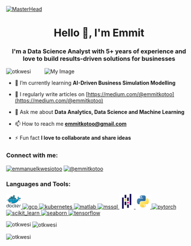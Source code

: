 [![MasterHead](https://drive.google.com/uc?export=view&id=1wasP443KO8bPnPRlC2gSmx3FlTalynyJ)](https://github.com/OtKwesi/) 
<h1 align="center">Hello 👋, I'm Emmit</h1>
<h3 align="center">I'm a Data Science Analyst with 5+ years of experience  and love to build results-driven solutions for businesses </h3>
<img align="right" alt="My Image" width="400" src="https://drive.google.com/uc?export=view&id=18ZHYzuswnfJ-Zc2sOG4LKrHtBRXDREAx">


<p align="left"> <img src="https://komarev.com/ghpvc/?username=otkwesi&label=Profile%20views&color=0e75b6&style=flat" alt="otkwesi" /> </p>

- 🌱 I’m currently learning **AI-Driven Business Simulation Modelling**

- 📝 I regularly write articles on [https://medium.com/@emmitkotoo](https://medium.com/@emmitkotoo)

- 💬 Ask me about **Data Analytics, Data Science and Machine Learning**

- 📫 How to reach me **emmitkotoo@gmail.com**

- ⚡ Fun fact **I love to collaborate and share ideas**

<h3 align="left">Connect with me:</h3>
<p align="left">
<a href="https://linkedin.com/in/emmanuelkwesiotoo" target="blank"><img align="center" src="https://raw.githubusercontent.com/rahuldkjain/github-profile-readme-generator/master/src/images/icons/Social/linked-in-alt.svg" alt="emmanuelkwesiotoo" height="30" width="40" /></a>
<a href="https://medium.com/@emmitkotoo" target="blank"><img align="center" src="https://raw.githubusercontent.com/rahuldkjain/github-profile-readme-generator/master/src/images/icons/Social/medium.svg" alt="@emmitkotoo" height="30" width="40" /></a>
</p>

<h3 align="left">Languages and Tools:</h3>
<p align="left"> <a href="https://www.docker.com/" target="_blank" rel="noreferrer"> <img src="https://raw.githubusercontent.com/devicons/devicon/master/icons/docker/docker-original-wordmark.svg" alt="docker" width="40" height="40"/> </a> <a href="https://cloud.google.com" target="_blank" rel="noreferrer"> <img src="https://www.vectorlogo.zone/logos/google_cloud/google_cloud-icon.svg" alt="gcp" width="40" height="40"/> </a> <a href="https://kubernetes.io" target="_blank" rel="noreferrer"> <img src="https://www.vectorlogo.zone/logos/kubernetes/kubernetes-icon.svg" alt="kubernetes" width="40" height="40"/> </a> <a href="https://www.mathworks.com/" target="_blank" rel="noreferrer"> <img src="https://upload.wikimedia.org/wikipedia/commons/2/21/Matlab_Logo.png" alt="matlab" width="40" height="40"/> </a> <a href="https://www.microsoft.com/en-us/sql-server" target="_blank" rel="noreferrer"> <img src="https://www.svgrepo.com/show/303229/microsoft-sql-server-logo.svg" alt="mssql" width="40" height="40"/> </a> <a href="https://pandas.pydata.org/" target="_blank" rel="noreferrer"> <img src="https://raw.githubusercontent.com/devicons/devicon/2ae2a900d2f041da66e950e4d48052658d850630/icons/pandas/pandas-original.svg" alt="pandas" width="40" height="40"/> </a> <a href="https://www.python.org" target="_blank" rel="noreferrer"> <img src="https://raw.githubusercontent.com/devicons/devicon/master/icons/python/python-original.svg" alt="python" width="40" height="40"/> </a> <a href="https://pytorch.org/" target="_blank" rel="noreferrer"> <img src="https://www.vectorlogo.zone/logos/pytorch/pytorch-icon.svg" alt="pytorch" width="40" height="40"/> </a> <a href="https://scikit-learn.org/" target="_blank" rel="noreferrer"> <img src="https://upload.wikimedia.org/wikipedia/commons/0/05/Scikit_learn_logo_small.svg" alt="scikit_learn" width="40" height="40"/> </a> <a href="https://seaborn.pydata.org/" target="_blank" rel="noreferrer"> <img src="https://seaborn.pydata.org/_images/logo-mark-lightbg.svg" alt="seaborn" width="40" height="40"/> </a> <a href="https://www.tensorflow.org" target="_blank" rel="noreferrer"> <img src="https://www.vectorlogo.zone/logos/tensorflow/tensorflow-icon.svg" alt="tensorflow" width="40" height="40"/> </a> </p>

<p><img align="left" src="https://github-readme-stats.vercel.app/api/top-langs?username=otkwesi&show_icons=true&locale=en&layout=compact" alt="otkwesi" /></p>

<p>&nbsp;<img align="center" src="https://github-readme-stats.vercel.app/api?username=otkwesi&show_icons=true&locale=en" alt="otkwesi" /></p>

<p><img align="center" src="https://github-readme-streak-stats.herokuapp.com/?user=otkwesi&" alt="otkwesi" /></p>
